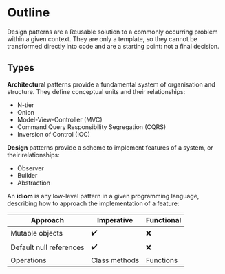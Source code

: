 # Outline

Design patterns are a Reusable solution to a commonly
occurring problem within a given context. They are only a
template, so they cannot be transformed directly into code
and are a starting point: not a final decision.

## Types

**Architectural** patterns provide a fundamental system of
organisation and structure. They define conceptual units and
their relationships:

- N-tier
- Onion
- Model-View-Controller (MVC)
- Command Query Responsibility Segregation (CQRS)
- Inversion of Control (IOC)

**Design** patterns provide a scheme to implement features
of a system, or their relationships:

- Observer
- Builder
- Abstraction

An **idiom** is any low-level pattern in a given programming
language, describing how to approach the implementation of a
feature:

| Approach                | Imperative    | Functional |
| ----------------------- | ------------- | ---------- |
| Mutable objects         | ✔️            | ❌         |
| Default null references | ✔️            | ❌         |
| Operations              | Class methods | Functions  |
